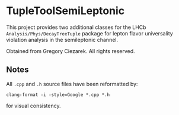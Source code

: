 # TupleToolSemiLeptonic
This project provides two additional classes for the LHCb `Analysis/Phys/DecayTreeTuple`
package for lepton flavor universality violation analysis in the semileptonic
channel.

Obtained from Gregory Ciezarek. All rights reserved.

## Notes
All `.cpp` and `.h` source files have been reformatted by:
```
clang-format -i -style=Google *.cpp *.h
```
for visual consistency.
